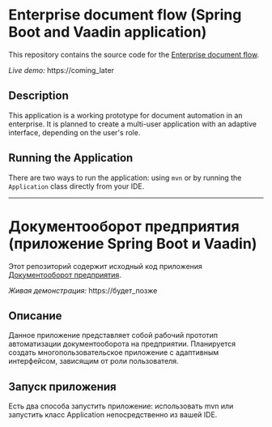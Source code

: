 # Enterprise document flow (Spring Boot and Vaadin application)

This repository contains the source code for
the [Enterprise document flow](https://github.com/partezan7/enterprise-document-flow).

*Live demo:* https://coming_later

## Description

This application is a working prototype for document automation in an enterprise. It is planned to create a multi-user
application with an adaptive interface, depending on the user's role.

## Running the Application

There are two ways to run the application:  using `mvn` or by running the `Application` class directly from your IDE.

_______________________________________________________________________________________________________________________

# Документооборот предприятия (приложение Spring Boot и Vaadin)

Этот репозиторий содержит исходный код
приложения [Документооборот предприятия](https://github.com/partezan7/enterprise-document-flow).

*Живая демонстрация:* https://будет_позже

## Описание

Данное приложение представляет собой рабочий прототип автоматизации документооборота на предприятии. Планируется создать
многопользовательское приложение с адаптивным интерфейсом, зависящим от роли пользователя.

## Запуск приложения

Есть два способа запустить приложение: использовать mvn или запустить класс Application непосредственно из вашей IDE.

